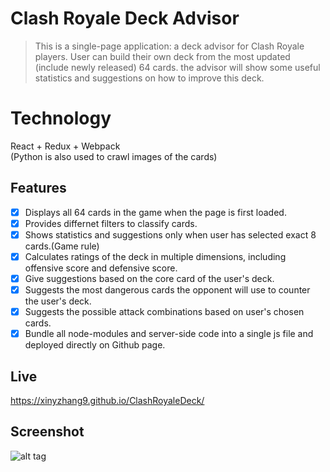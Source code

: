 # Clash Royale Deck Advisor
> This is a single-page application: a deck advisor for Clash Royale players. User can build their own deck from the most updated (include newly released) 64 cards. the advisor will show some useful statistics and suggestions on how to improve this deck.  


# Technology
React + Redux + Webpack  
(Python is also used to crawl images of the cards)
## Features
- [x] Displays all 64 cards in the game when the page is first loaded.  
- [x] Provides differnet filters to classify cards.  
- [x] Shows statistics and suggestions only when user has selected exact 8 cards.(Game rule)
- [x] Calculates ratings of the deck in multiple dimensions, including offensive score and defensive score.   
- [x] Give suggestions based on the core card of the user's deck.  
- [x] Suggests the most dangerous cards the opponent will use to counter the user's deck.
- [x] Suggests the possible attack combinations based on user's chosen cards.
- [x] Bundle all node-modules and server-side code into a single js file and deployed directly on Github page.

## Live
https://xinyzhang9.github.io/ClashRoyaleDeck/

## Screenshot
![alt tag](https://raw.githubusercontent.com/xinyzhang9/ClashRoyaleDeck/master/screen.png)

